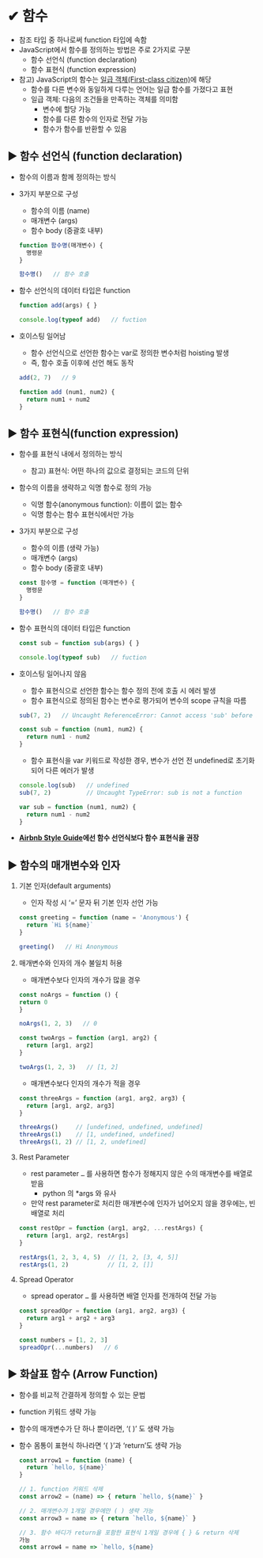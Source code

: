# ✔ 함수
- 참조 타입 중 하나로써 function 타입에 속함
- JavaScript에서 함수를 정의하는 방법은 주로 2가지로 구분
  - 함수 선언식 (function declaration)
  - 함수 표현식 (function expression)
- 참고) JavaScript의 함수는 [일급 객체(First-class citizen)](https://developer.mozilla.org/ko/docs/Glossary/First-class_Function)에 해당
  - 함수를 다른 변수와 동일하게 다루는 언어는 일급 함수를 가졌다고 표현
  - 일급 객체: 다음의 조건들을 만족하는 객체를 의미함
    - 변수에 할당 가능
    - 함수를 다른 함수의 인자로 전달 가능
    - 함수가 함수를 반환할 수 있음

  
## ▶ 함수 선언식 (function declaration)

- 함수의 이름과 함께 정의하는 방식
- 3가지 부분으로 구성
  - 함수의 이름 (name)
  - 매개변수 (args)
  - 함수 body (중괄호 내부)
  
  ```javascript
  function 함수명(매개변수) {
    명령문
  }

  함수명()   // 함수 호출
  ```

- 함수 선언식의 데이터 타입은 function
  
  ```javascript
  function add(args) { }

  console.log(typeof add)   // fuction
  ```

- 호이스팅 일어남
  - 함수 선언식으로 선언한 함수는 var로 정의한 변수처럼 hoisting 발생
  - 즉, 함수 호출 이후에 선언 해도 동작
  
  ```javascript
  add(2, 7)   // 9

  function add (num1, num2) {
    return num1 + num2
  }
  ```

  
## ▶ 함수 표현식(function expression)

- 함수를 표현식 내에서 정의하는 방식
  - 참고) 표현식: 어떤 하나의 값으로 결정되는 코드의 단위
- 함수의 이름을 생략하고 익명 함수로 정의 가능
  - 익명 함수(anonymous function): 이름이 없는 함수
  - 익명 함수는 함수 표현식에서만 가능
- 3가지 부분으로 구성
  - 함수의 이름 (생략 가능) 
  - 매개변수 (args)
  - 함수 body (중괄호 내부)
  
  ```javascript
  const 함수명 = function (매개변수) {
    명령문
  }

  함수명()   // 함수 호출
  ```

- 함수 표현식의 데이터 타입은 function
  
  ```javascript
  const sub = function sub(args) { }

  console.log(typeof sub)   // fuction
  ```

- 호이스팅 일어나지 않음
  - 함수 표현식으로 선언한 함수는 함수 정의 전에 호출 시 에러 발생
  - 함수 표현식으로 정의된 함수는 변수로 평가되어 변수의 scope 규칙을 따름
  
  ```javascript
  sub(7, 2)   // Uncaught ReferenceError: Cannot access 'sub' before initialization

  const sub = function (num1, num2) {
    return num1 - num2
  }
  ```

  - 함수 표현식을 var 키워드로 작성한 경우, 변수가 선언 전 undefined로 초기화 되어 다른 에러가 발생

  ```javascript
  console.log(sub)   // undefined
  sub(7, 2)          // Uncaught TypeError: sub is not a function

  var sub = function (num1, num2) {
    return num1 - num2
  }
  ```

- **[Airbnb Style Guide](https://github.com/airbnb/javascript#functions--declarations)에선 함수 선언식보다 함수 표현식을 권장**

  
## ▶ 함수의 매개변수와 인자

1. 기본 인자(default arguments)

   - 인자 작성 시 ‘=’ 문자 뒤 기본 인자 선언 가능
  
   ```javascript
   const greeting = function (name = 'Anonymous') {
     return `Hi ${name}`
   }

   greeting()   // Hi Anonymous
   ```

2. 매개변수와 인자의 개수 불일치 허용
   
   - 매개변수보다 인자의 개수가 많을 경우
  
   ```javascript 
   const noArgs = function () {
   return 0
   }

   noArgs(1, 2, 3)   // 0

   const twoArgs = function (arg1, arg2) {
     return [arg1, arg2]
   }

   twoArgs(1, 2, 3)   // [1, 2]
   ```
  
   - 매개변수보다 인자의 개수가 적을 경우
  
   ```javascript
   const threeArgs = function (arg1, arg2, arg3) {
     return [arg1, arg2, arg3]
   }

   threeArgs()     // [undefined, undefined, undefined]
   threeArgs(1)    // [1, undefined, undefined]
   threeArgs(1, 2) // [1, 2, undefined]
   ```

3. Rest Parameter
   
   - rest parameter `…` 를 사용하면 함수가 정해지지 않은 수의 매개변수를 배열로 받음
     - python 의 *args 와 유사
   - 만약 rest parameter로 처리한 매개변수에 인자가 넘어오지 않을 경우에는, 빈 배열로 처리

   ```javascript
   const restOpr = function (arg1, arg2, ...restArgs) {
     return [arg1, arg2, restArgs]
   }

   restArgs(1, 2, 3, 4, 5)  // [1, 2, [3, 4, 5]]
   restArgs(1, 2)           // [1, 2, []]
   ```

4. Spread Operator
   
   - spread operator `…` 를 사용하면 배열 인자를 전개하여 전달 가능

   ```javascript
   const spreadOpr = function (arg1, arg2, arg3) {
     return arg1 + arg2 + arg3
   }

   const numbers = [1, 2, 3]
   spreadOpr(...numbers)   // 6
   ```

  
## ▶ 화살표 함수 (Arrow Function)

- 함수를 비교적 간결하게 정의할 수 있는 문법
- function 키워드 생략 가능
- 함수의 매개변수가 단 하나 뿐이라면, ‘( )’ 도 생략 가능
- 함수 몸통이 표현식 하나라면 ‘{ }’과 ‘return’도 생략 가능

  ```javascript
  const arrow1 = function (name) {
    return `hello, ${name}`
  }

  // 1. function 키워드 삭제
  const arrow2 = (name) => { return `hello, ${name}` }

  // 2. 매개변수가 1개일 경우에만 ( ) 생략 가능
  const arrow3 = name => { return `hello, ${name}` }

  // 3. 함수 바디가 return을 포함한 표현식 1개일 경우에 { } & return 삭제
  가능
  const arrow4 = name => `hello, ${name}
  ```